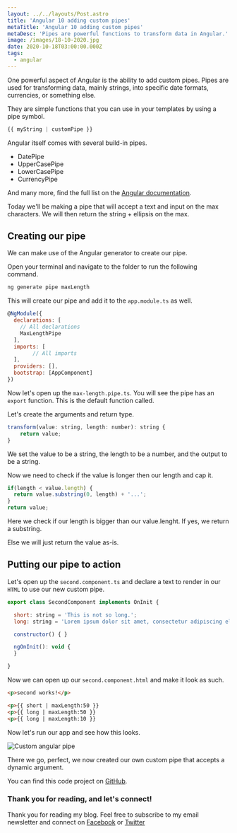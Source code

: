 ```yaml
---
layout: ../../layouts/Post.astro
title: 'Angular 10 adding custom pipes'
metaTitle: 'Angular 10 adding custom pipes'
metaDesc: 'Pipes are powerful functions to transform data in Angular.'
image: /images/18-10-2020.jpg
date: 2020-10-18T03:00:00.000Z
tags:
  - angular
---
```

One powerful aspect of Angular is the ability to add custom pipes.
Pipes are used for transforming data, mainly strings, into specific date formats, currencies, or something else.

They are simple functions that you can use in your templates by using a pipe symbol.

```js
{{ myString | customPipe }}
```

Angular itself comes with several build-in pipes.

- DatePipe
- UpperCasePipe
- LowerCasePipe
- CurrencyPipe

And many more, find the full list on the [Angular documentation](https://angular.io/api/common#pipes).

Today we'll be making a pipe that will accept a text and input on the max characters.
We will then return the string + ellipsis on the max.

## Creating our pipe

We can make use of the Angular generator to create our pipe.

Open your terminal and navigate to the folder to run the following command.

```bash
ng generate pipe maxLength
```

This will create our pipe and add it to the `app.module.ts` as well.

```js
@NgModule({
  declarations: [
    // All declarations
    MaxLengthPipe
  ],
  imports: [
		// All imports
  ],
  providers: [],
  bootstrap: [AppComponent]
})
```

Now let's open up the `max-length.pipe.ts`. You will see the pipe has an `export` function. This is the default function called.

Let's create the arguments and return type.

```js
transform(value: string, length: number): string {
	return value;
}
```

We set the value to be a string, the length to be a number, and the output to be a string.

Now we need to check if the value is longer then our length and cap it.

```js
if(length < value.length) {
  return value.substring(0, length) + '...';
} 
return value;
```

Here we check if our length is bigger than our value.lenght. 
If yes, we return a substring.

Else we will just return the value as-is.

## Putting our pipe to action

Let's open up the `second.component.ts` and declare a text to render in our `HTML` to use our new custom pipe.

```js
export class SecondComponent implements OnInit {

  short: string = 'This is not so long.';
  long: string = 'Lorem ipsum dolor sit amet, consectetur adipiscing elit. Nam quis sollicitudin turpis, ac lobortis libero.';

  constructor() { }

  ngOnInit(): void {
  }

}
```

Now we can open up our `second.component.html` and make it look as such.

```html
<p>second works!</p>

<p>{{ short | maxLength:50 }}
<p>{{ long | maxLength:50 }}
<p>{{ long | maxLength:10 }}
```

Now let's run our app and see how this looks.

![Custom angular pipe](https://cdn.hashnode.com/res/hashnode/image/upload/v1602481228953/1eT7RyV8e.png)

There we go, perfect, we now created our own custom pipe that accepts a dynamic argument.

You can find this code project on [GitHub](https://github.com/rebelchris/angular-starter-demo/tree/feature/pipe).

### Thank you for reading, and let's connect!

Thank you for reading my blog. Feel free to subscribe to my email newsletter and connect on [Facebook](https://www.facebook.com/DailyDevTipsBlog) or [Twitter](https://twitter.com/DailyDevTips1)
